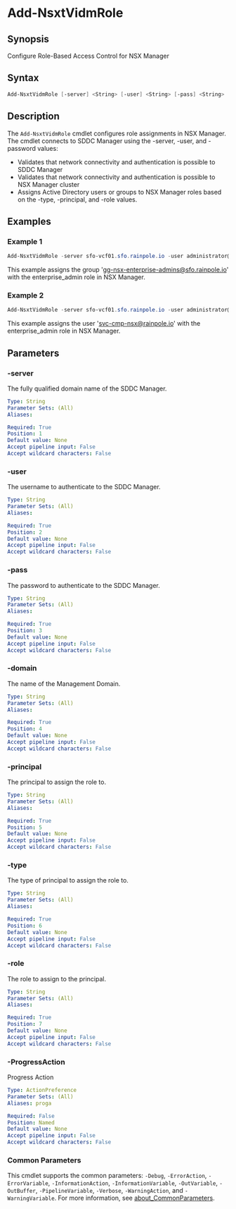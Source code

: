 # Add-NsxtVidmRole

## Synopsis

Configure Role-Based Access Control for NSX Manager

## Syntax

```powershell
Add-NsxtVidmRole [-server] <String> [-user] <String> [-pass] <String> [-domain] <String> [-principal] <String> [-type] <String> [-role] <String> [-ProgressAction <ActionPreference>] [<CommonParameters>]
```

## Description

The `Add-NsxtVidmRole` cmdlet configures role assignments in NSX Manager.
The cmdlet connects to SDDC Manager using the -server, -user, and -password values:

- Validates that network connectivity and authentication is possible to SDDC Manager
- Validates that network connectivity and authentication is possible to NSX Manager cluster
- Assigns Active Directory users or groups to NSX Manager roles based on the -type, -principal, and -role values.

## Examples

### Example 1

```powershell
Add-NsxtVidmRole -server sfo-vcf01.sfo.rainpole.io -user administrator@vsphere.local -pass VMw@re1! -domain sfo-m01 -type group -principal "gg-nsx-enterprise-admins@sfo.rainpole.io" -role enterprise_admin
```

This example assigns the group 'gg-nsx-enterprise-admins@sfo.rainpole.io' with the enterprise_admin role in NSX Manager.

### Example 2

```powershell
Add-NsxtVidmRole -server sfo-vcf01.sfo.rainpole.io -user administrator@vsphere.local -pass VMw@re1! -domain sfo-m01 -type user -principal "svc-cmp-nsx@rainpole.io" -role enterprise_admin
```

This example assigns the user 'svc-cmp-nsx@rainpole.io' with the enterprise_admin role in NSX Manager.

## Parameters

### -server

The fully qualified domain name of the SDDC Manager.

```yaml
Type: String
Parameter Sets: (All)
Aliases:

Required: True
Position: 1
Default value: None
Accept pipeline input: False
Accept wildcard characters: False
```

### -user

The username to authenticate to the SDDC Manager.

```yaml
Type: String
Parameter Sets: (All)
Aliases:

Required: True
Position: 2
Default value: None
Accept pipeline input: False
Accept wildcard characters: False
```

### -pass

The password to authenticate to the SDDC Manager.

```yaml
Type: String
Parameter Sets: (All)
Aliases:

Required: True
Position: 3
Default value: None
Accept pipeline input: False
Accept wildcard characters: False
```

### -domain

The name of the Management Domain.

```yaml
Type: String
Parameter Sets: (All)
Aliases:

Required: True
Position: 4
Default value: None
Accept pipeline input: False
Accept wildcard characters: False
```

### -principal

The principal to assign the role to.

```yaml
Type: String
Parameter Sets: (All)
Aliases:

Required: True
Position: 5
Default value: None
Accept pipeline input: False
Accept wildcard characters: False
```

### -type

The type of principal to assign the role to.

```yaml
Type: String
Parameter Sets: (All)
Aliases:

Required: True
Position: 6
Default value: None
Accept pipeline input: False
Accept wildcard characters: False
```

### -role

The role to assign to the principal.

```yaml
Type: String
Parameter Sets: (All)
Aliases:

Required: True
Position: 7
Default value: None
Accept pipeline input: False
Accept wildcard characters: False
```

### -ProgressAction

Progress Action

```yaml
Type: ActionPreference
Parameter Sets: (All)
Aliases: proga

Required: False
Position: Named
Default value: None
Accept pipeline input: False
Accept wildcard characters: False
```

### Common Parameters

This cmdlet supports the common parameters: `-Debug`, `-ErrorAction`, `-ErrorVariable`, `-InformationAction`, `-InformationVariable`, `-OutVariable`, `-OutBuffer`, `-PipelineVariable`, `-Verbose`, `-WarningAction`, and `-WarningVariable`. For more information, see [about_CommonParameters](http://go.microsoft.com/fwlink/?LinkID=113216).
